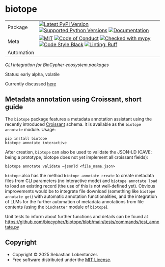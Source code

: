 # biotope

|            |                                                                                                                                                                                                                                                                                                                                                                                                                                                                                                                                                                                         |
| ---------- | --------------------------------------------------------------------------------------------------------------------------------------------------------------------------------------------------------------------------------------------------------------------------------------------------------------------------------------------------------------------------------------------------------------------------------------------------------------------------------------------------------------------------------------------------------------------------------------- |
| Package    | [![Latest PyPI Version](https://img.shields.io/pypi/v/biotope.svg)](https://pypi.org/project/biotope/) [![Supported Python Versions](https://img.shields.io/pypi/pyversions/biotope.svg)](https://pypi.org/project/biotope/) [![Documentation](https://readthedocs.org/projects/biotope/badge/?version=latest)](https://biotope.readthedocs.io/en/latest/?badge=latest)                                                                                                                                                                                                                 |
| Meta       | [![MIT](https://img.shields.io/pypi/l/biotope.svg)](LICENSE) [![Code of Conduct](https://img.shields.io/badge/Contributor%20Covenant-v2.0%20adopted-ff69b4.svg)](.github/CODE_OF_CONDUCT.md) [![Checked with mypy](https://www.mypy-lang.org/static/mypy_badge.svg)](https://mypy-lang.org/) [![Code Style Black](https://img.shields.io/badge/code%20style-black-000000.svg)](https://github.com/ambv/black) [![Linting: Ruff](https://img.shields.io/endpoint?url=https://raw.githubusercontent.com/charliermarsh/ruff/main/assets/badge/v2.json)](https://github.com/astral-sh/ruff) |
| Automation |                                                                                                                                                                                                                                                                                                                                                                                                                                                                                                                                                                                         |

_CLI integration for BioCypher ecosystem packages_

Status: early alpha, volatile

Currently discussed [here](https://github.com/orgs/biocypher/discussions/9)

## Metadata annotation using Croissant, short guide

The `biotope` package features a metadata annotation assistant using the recently introduced [Croissant](https://research.google/blog/croissant-a-metadata-format-for-ml-ready-datasets/) schema. It is available as the `biotope annotate` module. Usage:

```
pip install biotope
biotope annotate interactive
```

After creation, `biotope` can also be used to validate the JSON-LD (CAVE: being a prototype, biotope does not yet implement all croissant fields):

```
biotope annotate validate –jsonld <file_name.json>
```

`biotope` also has the method `biotope annotate create` to create metadata files from CLI parameters (no interactive mode) and `biotope annotate load` to load an existing record (the use of this is not well-defined yet). Obvious improvements would be to integrate file download (something like `biotope annotate get`) with automatic annotation functionalities, and the integration of LLMs for the further automation of metadata annotations from file contents (using the `biochatter` module of `biotope`).

Unit tests to inform about further functions and details can be found at https://github.com/biocypher/biotope/blob/main/tests/commands/test_annotate.py


## Copyright

- Copyright © 2025 Sebastian Lobentanzer.
- Free software distributed under the [MIT License](./LICENSE).
